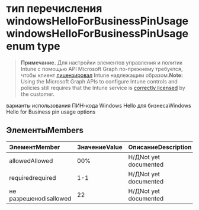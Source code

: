 # <a name="windowshelloforbusinesspinusage-enum-type"></a><span data-ttu-id="92fbb-101">тип перечисления windowsHelloForBusinessPinUsage</span><span class="sxs-lookup"><span data-stu-id="92fbb-101">windowsHelloForBusinessPinUsage enum type</span></span>

> <span data-ttu-id="92fbb-102">**Примечание.** Для настройки элементов управления и политик Intune с помощью API Microsoft Graph по-прежнему требуется, чтобы клиент [лицензировал](https://go.microsoft.com/fwlink/?linkid=839381) Intune надлежащим образом.</span><span class="sxs-lookup"><span data-stu-id="92fbb-102">**Note:** Using the Microsoft Graph APIs to configure Intune controls and policies still requires that the Intune service is [correctly licensed](https://go.microsoft.com/fwlink/?linkid=839381) by the customer.</span></span>

<span data-ttu-id="92fbb-103">варианты использования ПИН-кода Windows Hello для бизнеса</span><span class="sxs-lookup"><span data-stu-id="92fbb-103">Windows Hello for Business pin usage options</span></span>
## <a name="members"></a><span data-ttu-id="92fbb-104">Элементы</span><span class="sxs-lookup"><span data-stu-id="92fbb-104">Members</span></span>
|<span data-ttu-id="92fbb-105">Элемент</span><span class="sxs-lookup"><span data-stu-id="92fbb-105">Member</span></span>|<span data-ttu-id="92fbb-106">Значение</span><span class="sxs-lookup"><span data-stu-id="92fbb-106">Value</span></span>|<span data-ttu-id="92fbb-107">Описание</span><span class="sxs-lookup"><span data-stu-id="92fbb-107">Description</span></span>|
|:---|:---|:---|
|<span data-ttu-id="92fbb-108">allowed</span><span class="sxs-lookup"><span data-stu-id="92fbb-108">Allowed</span></span>|<span data-ttu-id="92fbb-109">0</span><span class="sxs-lookup"><span data-stu-id="92fbb-109">0%</span></span>|<span data-ttu-id="92fbb-110">Н/Д</span><span class="sxs-lookup"><span data-stu-id="92fbb-110">Not yet documented</span></span>|
|<span data-ttu-id="92fbb-111">required</span><span class="sxs-lookup"><span data-stu-id="92fbb-111">required</span></span>|<span data-ttu-id="92fbb-112">1</span><span class="sxs-lookup"><span data-stu-id="92fbb-112">-1</span></span>|<span data-ttu-id="92fbb-113">Н/Д</span><span class="sxs-lookup"><span data-stu-id="92fbb-113">Not yet documented</span></span>|
|<span data-ttu-id="92fbb-114">не разрешено</span><span class="sxs-lookup"><span data-stu-id="92fbb-114">disallowed</span></span>|<span data-ttu-id="92fbb-115">2</span><span class="sxs-lookup"><span data-stu-id="92fbb-115">2</span></span>|<span data-ttu-id="92fbb-116">Н/Д</span><span class="sxs-lookup"><span data-stu-id="92fbb-116">Not yet documented</span></span>|








